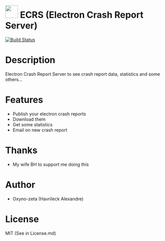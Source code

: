 <img src="https://github.com/oxyno-zeta/ECRS/blob/master/.github/logo.png" width="40"> ECRS (Electron Crash Report Server)
===================================
[![Build Status](https://travis-ci.org/oxyno-zeta/ECRS.svg?branch=master)](https://travis-ci.org/oxyno-zeta/ECRS)

# Description
Electron Crash Report Server to see crash report data, statistics and some others...

# Features
* Publish your electron crash reports
* Download them
* Get some statistics
* Email on new crash report

# Thanks
* My wife BH to support me doing this

# Author
* Oxyno-zeta (Havrileck Alexandre)

# License
MIT (See in License.md)

